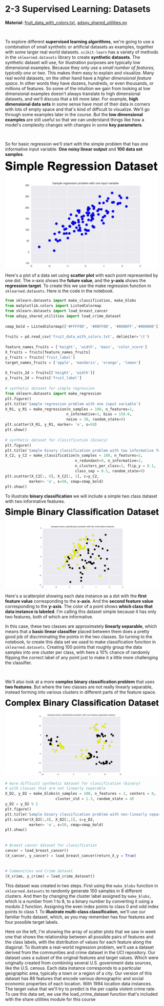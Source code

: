 # 2-3 Supervised Learning: Datasets

**Material**: [fruit_data_with_colors.txt](https://github.com/siyinghan/Notes/blob/master/Applied%20Data%20Science%20with%20Python%20(Coursera%20Specialization)/03%20Applied%20Machine%20Learning%20in%20Python/Material/fruit_data_with_colors.txt), [adspy_shared_utilities.py](https://github.com/siyinghan/Notes/blob/master/Applied%20Data%20Science%20with%20Python%20(Coursera%20Specialization)/03%20Applied%20Machine%20Learning%20in%20Python/Material/adspy_shared_utilities.py)

<br/>

To explore different **supervised learning algorithms**, we're going to use a combination of small synthetic or artificial datasets as examples, together with some larger real world datasets. `scikit-learn` has a variety of methods in the `sklearned.datasets` library to create **synthetic datasets**. The synthetic dataset will use, for illustration purposes are typically low dimensional examples. Because they only use a *small number of features, typically one or two*. This makes them easy to explain and visualize. Many real world datasets, on the other hand have a *higher dimensional feature space*. In other words they have dozens, hundreds, or even thousands, or millions of features. So some of the intuition we gain from looking at low dimensional examples doesn't always translate to high dimensional datasets, and we'll discuss that a bit more later. For example, **high dimensional data sets** in some sense have most of their data in corners with lots of empty space and that's kind of difficult to visualize. We'll go through some examples later in the course. But the **low dimensional examples** are still useful so that we can understand things like how a model's complexity changes with changes in some **key parameters**.

<br/>

So for basic regression we'll start with the simple problem that has one informative input variable. **One noisy linear output** and **100 data set samples**.

<img src='https://github.com/siyinghan/Notes/raw/master/Applied%20Data%20Science%20with%20Python%20(Coursera%20Specialization)/03%20Applied%20Machine%20Learning%20in%20Python/Image/083.png' alt='083' width='500px'/>

Here's a plot of a data set using **scatter plot** with each point represented by one dot. The x-axis shows the **future value**, and the **y-axis** shows the **regression target**. To create this we use the make regression function in `sklearned.datasets`. Here is the code in the notebook.

```python
from sklearn.datasets import make_classification, make_blobs
from matplotlib.colors import ListedColormap
from sklearn.datasets import load_breast_cancer
from adspy_shared_utilities import load_crime_dataset

cmap_bold = ListedColormap(['#FFFF00', '#00FF00', '#0000FF','#000000'])

fruits = pd.read_csv('fruit_data_with_colors.txt', delimiter='\t')

feature_names_fruits = ['height', 'width', 'mass', 'color_score']
X_fruits = fruits[feature_names_fruits]
y_fruits = fruits['fruit_label']
target_names_fruits = ['apple', 'mandarin', 'orange', 'lemon']

X_fruits_2d = fruits[['height', 'width']]
y_fruits_2d = fruits['fruit_label']

# synthetic dataset for simple regression
from sklearn.datasets import make_regression
plt.figure()
plt.title('Sample regression problem with one input variable')
X_R1, y_R1 = make_regression(n_samples = 100, n_features=1,
                            n_informative=1, bias = 150.0,
                            noise = 30, random_state=0)
plt.scatter(X_R1, y_R1, marker= 'o', s=50)
plt.show()

# synthetic dataset for classification (binary) 
plt.figure()
plt.title('Sample binary classification problem with two informative features')
X_C2, y_C2 = make_classification(n_samples = 100, n_features=2,
                                n_redundant=0, n_informative=2,
                                n_clusters_per_class=1, flip_y = 0.1,
                                class_sep = 0.5, random_state=0)
plt.scatter(X_C2[:, 0], X_C2[:, 1], c=y_C2,
           marker= 'o', s=50, cmap=cmap_bold)
plt.show()
```

To illustrate **binary classification** we will include a simple two class dataset with two informative features.

<img src='https://github.com/siyinghan/Notes/raw/master/Applied%20Data%20Science%20with%20Python%20(Coursera%20Specialization)/03%20Applied%20Machine%20Learning%20in%20Python/Image/084.png' alt='084' />

Here's a scatterplot showing each data instance as a dot with the **first feature value** corresponding to the **x-axis**. And the **second feature value** corresponding to the **y-axis**. The color of a point shows **which class that data instance is labeled**. I'm calling this dataset simple because it has only two features, both of which are informative.

In this case, these two classes are approximately **linearly separable**, which means that a **basic linear classifier** placed between them does a pretty good job of discriminating the points in the two classes. So turning to the notebook, to create this data set we used to make classification function in `sklearned.datasets`. Creating 100 points that roughly group the data samples into one cluster per class, with here a 10% chance of randomly flipping the correct label of any point just to make it a little more challenging the classifier.

<br/>

We'll also look at a more **complex binary classification problem** that uses **two features**. But where the two classes are not really linearly separable, instead forming into various clusters in different parts of the feature space.

<img src='https://github.com/siyinghan/Notes/raw/master/Applied%20Data%20Science%20with%20Python%20(Coursera%20Specialization)/03%20Applied%20Machine%20Learning%20in%20Python/Image/085.png' alt='085' />

```python
# more difficult synthetic dataset for classification (binary) 
# with classes that are not linearly separable
X_D2, y_D2 = make_blobs(n_samples = 100, n_features = 2, centers = 8,
                       cluster_std = 1.3, random_state = 4)
y_D2 = y_D2 % 2
plt.figure()
plt.title('Sample binary classification problem with non-linearly separable classes')
plt.scatter(X_D2[:,0], X_D2[:,1], c=y_D2,
           marker= 'o', s=50, cmap=cmap_bold)
plt.show()


# Breast cancer dataset for classification
cancer = load_breast_cancer()
(X_cancer, y_cancer) = load_breast_cancer(return_X_y = True)


# Communities and Crime dataset
(X_crime, y_crime) = load_crime_dataset()
```



This dataset was created in two steps. First using the `make_blobs` function in `sklearned.datasets` to randomly generate 100 samples in 8 different clusters. And then by changing the cluster label assigned by `make_blobs`, which is a number from 1 to 8, to a binary number by converting it using a modulo 2 function. Assigning the even index points to class 0 and odd index points to class 1. To **illustrate multi-class classification**, we'll use our familiar fruits dataset, which, as you may remember has four features and four possible target labels.



Here on the left, I'm showing the array of scatter plots that we saw in week one that shows the relationship between all possible pairs of features and the class labels, with the distribution of values for each feature along the diagonal. To illustrate a real-world regression problem, we'll use a dataset derived from the communities and crime dataset in the UCI repository. Our dataset uses a subset of the original features and target values. Which were originally created from combining several U.S. government data sources, like the U.S. census. Each data instance corresponds to a particular geographic area, typically a town or a region of a city. Our version of this dataset has 88 features that encode various demographic and social economic properties of each location. With 1994 location data instances. The target value that we'll try to predict is the per capita violent crime rate. To use this data set, we use the load_crime_dataset function that's included with the share utilities module for this course